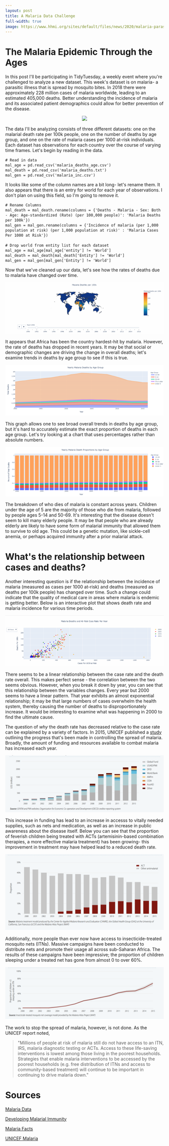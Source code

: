 ```yaml
---
layout: post
title: A Malaria Data Challenge
full-width: true
image: https://www.hhmi.org/sites/default/files/news/2020/malaria-parasite-infecting-red-blood-cells_1600x1200.jpg
---
```

# The Malaria Epidemic Through the Ages
In this post I'll be participating in TidyTuesday, a weekly event where you're challenged to analyze a new dataset. This week's dataset is on malaria- a parasitic illness that is spread by mosquito bites. In 2018 there were approximately 228 million cases of malaria worldwide, leading to an estimated 405,000 deaths. Better understanding the incidence of malaria and its associated patient demographics could allow for better prevention of the disease. 
<p align="center">
  <img src="https://www.aljazeera.com/mritems/imagecache/mbdxxlarge/mritems/Images/2018/4/24/8a469872b46c4956855d23f56e6f210e_18.jpg">
</p>

The data I'll be analyzing consists of three different datasets: one on the malarial death rate per 100k people, one on the number of deaths by age group, and one on the rate of malaria cases per 1000 at-risk individuals. Each dataset has observations for each country over the course of varying time frames. Let's begin by reading in the data.

```python3
# Read in data
mal_age = pd.read_csv('malaria_deaths_age.csv')
mal_death = pd.read_csv('malaria_deaths.txt')
mal_gen = pd.read_csv('malaria_inc.csv')
```
It looks like some of the column names are a bit long- let's rename them. It also appears that there is an entry for world for each year of observations. I don't plan on using this field, so I'm going to remove it.

```python3
# Rename Columns
mal_death = mal_death.rename(columns = {'Deaths - Malaria - Sex: Both - Age: Age-standardized (Rate) (per 100,000 people)': 'Malaria Deaths per 100k'})
mal_gen = mal_gen.rename(columns = {'Incidence of malaria (per 1,000 population at risk) (per 1,000 population at risk)' : 'Malaria Cases Per 1000 at Risk'})

# Drop world from entity list for each dataset
mal_age = mal_age[mal_age['entity'] != 'World']
mal_death = mal_death[mal_death['Entity'] != 'World']
mal_gen = mal_gen[mal_gen['Entity'] != 'World']
```
Now that we've cleaned up our data, let's see how the rates of deaths due to malaria have changed over time.

<p align="center">
  <img src="https://raw.githubusercontent.com/joekrinke15/blog/master/img/WorldMalaria.gif">
</p>

It appears that Africa has been the country hardest-hit by malaria. However, the rate of deaths has dropped in recent years. It may be that social or demographic changes are driving the change in overall deaths; let's examine trends in deaths by age group to see if this is true.

<p align="center">
  <img src="https://raw.githubusercontent.com/joekrinke15/blog/master/img/MalariaDeathsAge.PNG">
</p>

This graph allows one to see broad overall trends in deaths by age group, but it's hard to accurately estimate the exact proportion of deaths in each age group. Let's try looking at a chart that uses percentages rather than absolute numbers.

<p align="center">
  <img src="https://raw.githubusercontent.com/joekrinke15/blog/master/img/MalariaPropAgeRate.PNG">
</p>
The breakdown of who dies of malaria is constant across years. Children under the age of 5 are the majority of those who die from malaria, followed by people ages 5-14 and 50-69. It's interesting that the disease doesn't seem to kill many elderly people. It may be that people who are already elderly are likely to have some form of malarial immunity that allowed them to survive to old age. This could be a genetic mutation, like sickle-cell anemia, or perhaps acquired immunity after a prior malarial attack.

# What's the relationship between cases and deaths?

Another interesting question is if the relationship between the incidence of malaria (measured as cases per 1000 at-risk) and deaths (measured  as deaths per 100k people) has changed over time. Such a change could indicate that the quality of medical care in areas where malaria is endemic is getting better. Below is an interactive plot that shows death rate and malaria incidence for various time periods.

<p align="center">
  <img src="https://raw.githubusercontent.com/joekrinke15/blog/master/img/CaseRateDaths.gif">
</p>
There seems to be a linear relationship between the case rate and the death rate overall. This makes perfect sense - the correlation between the two seems obvious. However, when you break it down by year, you can see that this relationship between the variables changes. Every year but 2000 seems to have a linear pattern. That year exhibits an almost exponential relationship; it may be that large numbers of cases overwhelm the health system, thereby causing the number of deaths to disproportionately increase. It would be interesting to examine what was happening in 2000 to find the ultimate cause.

The question of *why* the death rate has decreased relative to the case rate can be explained by a variety of factors. In 2015, UNICEF published a [study](https://www.unicef.org/publications/files/Achieving_the_Malaria_MDG_Target.pdf) outlining the progress that's been made in controlling the spread of malaria. Broadly, the amount of funding and resources available to combat malaria has increased each year.
<p align="center">
  <img src="https://raw.githubusercontent.com/joekrinke15/blog/master/img/malariafunding.PNG">
</p>

This increase in funding has lead to an increase in accesss to vitally needed supplies, such as nets and medication, as well as an increase in public awareness about the disease itself. Below you can see that the proportion of feverish children being treated with ACTs (artemisinin-based combination therapies, a more effective malaria treatment) has been growing- this improvement in treatment may have helped lead to a reduced death rate. 

<p align="center">
  <img src="https://github.com/joekrinke15/blog/blob/master/img/malariatreatment.PNG?raw=true">
</p>

Additionally, more people than ever now have access to insecticide-treated mosquito nets (ITNs). Massive campaigns have been conducted to distribute nets and promote their usage all across sub-Saharan Africa. The results of these campaigns have been impressive; the proportion of children sleeping under a treated net has gone from almost 0 to over 60%. 

<p align="center">
  <img src="https://github.com/joekrinke15/blog/blob/master/img/netusage.PNG?raw=true">
</p>

The work to stop the spread of malaria, however, is not done. As the UNICEF report noted, 
>"Millions of people at risk of malaria still do not
>have access to an ITN, IRS, malaria diagnostic
>testing or ACTs. Access to these life-saving
>interventions is lowest among those living in the
>poorest households. Strategies that enable malaria
>interventions to be accessed by the poorest
>households (e.g. free distribution of ITNs and access
>to community-based treatment) will continue to
>be important in continuing to drive malaria down."

# Sources

[Malaria Data](https://github.com/rfordatascience/tidytuesday/tree/master/data/2018/2018-11-13)

[Developing Malarial Immunity](https://www.cdc.gov/parasites/malaria/index.html)

[Malaria Facts](https://www.who.int/news-room/fact-sheets/detail/malaria)

[UNICEF Malaria](https://www.unicef.org/publications/files/Achieving_the_Malaria_MDG_Target.pdf)
